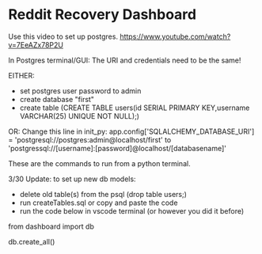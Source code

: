 # Reddit Recovery Dashboard
 
Use this video to set up postgres. https://www.youtube.com/watch?v=7EeAZx78P2U

In Postgres terminal/GUI: The URI and credentials need to be the same!

EITHER:
- set postgres user password to admin
- create database "first"
- create table (CREATE TABLE users(id SERIAL PRIMARY KEY,username VARCHAR(25) UNIQUE NOT NULL);)

OR: 
Change this line in init_py:
app.config['SQLALCHEMY_DATABASE_URI'] = 'postgresql://postgres:admin@localhost/first'
to
'postgressql://[username]:[password]@localhost/[databasename]'

These are the commands to run from a python terminal. 

3/30 Update: to set up new db models:
- delete old table(s) from the psql (drop table users;)
- run createTables.sql or copy and paste the code
- run the code below in vscode terminal (or however you did it before)

from dashboard import db

db.create_all()


